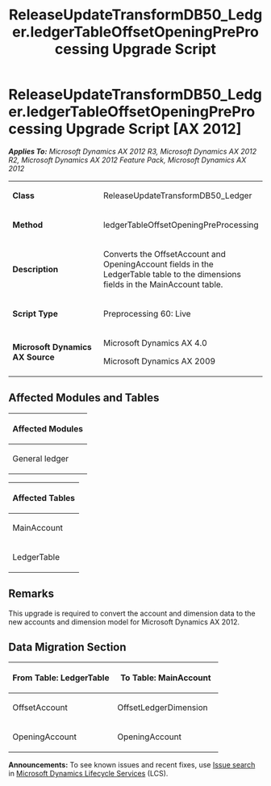 ﻿---
title: ReleaseUpdateTransformDB50_Ledger.ledgerTableOffsetOpeningPreProcessing Upgrade Script
TOCTitle: ReleaseUpdateTransformDB50_Ledger.ledgerTableOffsetOpeningPreProcessing Upgrade Script
ms:assetid: 2b233098-ab29-e0a9-2934-bb4b44ca5501
ms:mtpsurl: https://msdn.microsoft.com/en-us/library/JJ735943(v=AX.60)
ms:contentKeyID: 49707361
ms.date: 05/18/2015
mtps_version: v=AX.60
---

# ReleaseUpdateTransformDB50\_Ledger.ledgerTableOffsetOpeningPreProcessing Upgrade Script [AX 2012]


_**Applies To:** Microsoft Dynamics AX 2012 R3, Microsoft Dynamics AX 2012 R2, Microsoft Dynamics AX 2012 Feature Pack, Microsoft Dynamics AX 2012_

<table>
<colgroup>
<col style="width: 50%" />
<col style="width: 50%" />
</colgroup>
<tbody>
<tr class="odd">
<td><p><strong>Class</strong></p></td>
<td><p>ReleaseUpdateTransformDB50_Ledger</p></td>
</tr>
<tr class="even">
<td><p><strong>Method</strong></p></td>
<td><p>ledgerTableOffsetOpeningPreProcessing</p></td>
</tr>
<tr class="odd">
<td><p><strong>Description</strong></p></td>
<td><p>Converts the OffsetAccount and OpeningAccount fields in the LedgerTable table to the dimensions fields in the MainAccount table.</p></td>
</tr>
<tr class="even">
<td><p><strong>Script Type</strong></p></td>
<td><p>Preprocessing 60: Live</p></td>
</tr>
<tr class="odd">
<td><p><strong>Microsoft Dynamics AX Source</strong></p></td>
<td><p>Microsoft Dynamics AX 4.0</p>
<p>Microsoft Dynamics AX 2009</p></td>
</tr>
</tbody>
</table>


## Affected Modules and Tables

<table>
<colgroup>
<col style="width: 100%" />
</colgroup>
<thead>
<tr class="header">
<th><p>Affected Modules</p></th>
</tr>
</thead>
<tbody>
<tr class="odd">
<td><p>General ledger</p></td>
</tr>
</tbody>
</table>


<table>
<colgroup>
<col style="width: 100%" />
</colgroup>
<thead>
<tr class="header">
<th><p>Affected Tables</p></th>
</tr>
</thead>
<tbody>
<tr class="odd">
<td><p>MainAccount</p></td>
</tr>
<tr class="even">
<td><p>LedgerTable</p></td>
</tr>
</tbody>
</table>


## Remarks

This upgrade is required to convert the account and dimension data to the new accounts and dimension model for Microsoft Dynamics AX 2012.

## Data Migration Section

<table>
<colgroup>
<col style="width: 50%" />
<col style="width: 50%" />
</colgroup>
<thead>
<tr class="header">
<th><p>From Table: LedgerTable</p></th>
<th><p>To Table: MainAccount</p></th>
</tr>
</thead>
<tbody>
<tr class="odd">
<td><p>OffsetAccount</p></td>
<td><p>OffsetLedgerDimension</p></td>
</tr>
<tr class="even">
<td><p>OpeningAccount</p></td>
<td><p>OpeningAccount</p></td>
</tr>
</tbody>
</table>

  
**Announcements:** To see known issues and recent fixes, use [Issue search](http://go.microsoft.com/fwlink/?linkid=389258) in [Microsoft Dynamics Lifecycle Services](http://go.microsoft.com/fwlink/?linkid=306505) (LCS).

